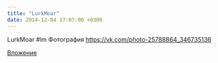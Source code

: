```yaml
---
title: "LurkMoar"
date: 2014-12-04 17:07:00 +0300
---
```


LurkMoar
#lm
Фотография
https://vk.com/photo-25788864_346735136

[Вложение](https://vk.com/photo-25788864_346735136)
